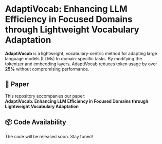 # AdaptiVocab: Enhancing LLM Efficiency in Focused Domains through Lightweight Vocabulary Adaptation

**AdaptiVocab** is a lightweight, vocabulary-centric method for adapting large language models (LLMs) to domain-specific tasks. By modifying the tokenizer and embedding layers, AdaptiVocab reduces token usage by over **25%** without compromising performance.


## 📄 Paper

This repository accompanies our paper:  
**AdaptiVocab: Enhancing LLM Efficiency in Focused Domains through Lightweight Vocabulary Adaptation**  

## 📦 Code Availability

The code will be released soon. Stay tuned!
